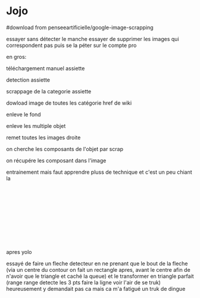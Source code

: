 # Jojo

#download from penseeartificielle/google-image-scrapping

essayer sans détecter le manche essayer de supprimer les images qui correspondent pas puis se la péter sur le compte pro

en gros:

téléchargement manuel assiette

detection assiette

scrappage de la categorie assiette

dowload image de toutes les catégorie href de wiki
        
enleve le fond

enleve les multiple objet

remet toutes les images droite

on cherche les composants de l'objet par scrap

on récupére les composant dans l'image

entrainement mais faut apprendre pluss de technique et c'est un peu chiant la


     
<br><br>  <br>  <br>  <br>  <br>  <br>  <br>  <br>  
     
apres yolo
     

  
essayé de faire un fleche detecteur en ne prenant que le bout de la fleche (via un centre du contour on fait un rectangle apres, avant le centre afin de n'avoir que le triangle et caché la queue) et le transformer en triangle parfait (range range detecte les 3 pts faire la ligne voir l'air de se truk) heureusement y demandait pas ca mais ca m'a fatigué un truk de dingue

        
        
        
